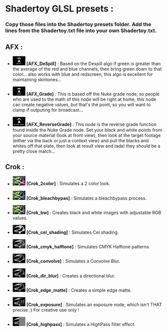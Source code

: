 # Shadertoy GLSL presets :

### Copy those files into the Shadertoy presets folder. Add the lines from the Shadertoy.txt file into your own Shadertoy.txt.

## AFX :

- <img src='icons/AFX_DeSpill.frag.png' width='40'> **[AFX_DeSpill]** : Based on the Despill algo if green is greater than the average of the red and blue channels, then bring green down to that color... also works with blue and redscreen, this algo is excellent for maintaining skintones...

- <img src='icons/AFX_Grade.frag.png' width='40'> **[AFX_Grade]** : This is based off the Nuke grade node, so people who are used to the math of this node will be right at home, this node can create negative values, but that's the point, so you will want to clamp if outputing for broadcast...

- <img src='icons/AFX_ReverseGrade.frag.png' width='40'> **[AFX_ReverseGrade]** : This node is the reverse grade function found inside the Nuke Grade node. Set your black and white points from your source material (look at front view), then look at the target footage (either via the back or just a context view) and pull the blacks and whites off that plate, then look at result view and tada! they should be a pretty close match...

## Crok :

- <img src='icons/Crok_2color.frag.png' width='40'> **[Crok_2color]** : Simulates a 2 color look.

- <img src='icons/Crok_bleachbypas.frag.png' width='40'> **[Crok_bleachbypas]** : Simulates a bleachbypass process.

- <img src='icons/Crok_bw.frag.png' width='40'> **[Crok_bw]** : Creates black and white images with adjustable RGB values.

- <img src='icons/Crok_cel_shading.frag.png' width='40'> **[Crok_cel_shading]** : Simulates Cel shading.

- <img src='icons/Crok_cmyk_halftone.frag.png' width='40'> **[Crok_cmyk_halftone]** : Simulates CMYK Halftone patterns.

- <img src='icons/Crok_convolve.frag.png' width='40'> **[Crok_convolve]** : Simulates a Convolve Blur.

- <img src='icons/Crok_dir_blur.frag.png' width='40'> **[Crok_dir_blur]** : Creates a directional blur.

- <img src='icons/Crok_edge_matte.frag.png' width='40'> **[Crok_edge_matte]** : Creates a simple edge matte.

- <img src='icons/Crok_exposure.frag.png' width='40'> **[Crok_exposure]** : Simulates an exposure node, which isn't THAT precise ;) For creative use only !

- <img src='icons/Crok_highpass.frag.png' width='40'> **[Crok_highpass]** : Simulates a HighPass filter effect.